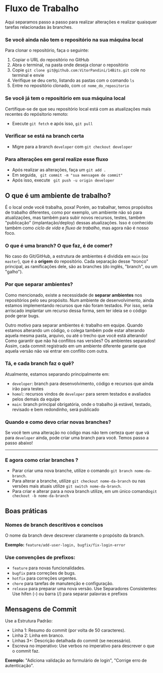 # Fluxo de Trabalho

Aqui separamos passo a passo para realizar alterações e realizar quaisquer tarefas relacionadas às branches.


### Se você ainda não tem o repositório na sua máquina local
Para clonar o repositório, faça o seguinte:
1. Copiar o URL do repositório no GitHub
2. Abra o terminal, na pasta onde deseja clonar o repositório
3. Copie `git clone git@github.com:VitorPandini/14Bits.git` cole no terminal e envie
4. Verifique se deu certo, listando as pastas com o comando `ls`
5. Entre no repositório clonado, com `cd nome_do_repositorio`

### Se você já tem o repositório em sua máquina local
Certifique-se de que seu repositório local está com as atualizações mais recentes do repósitorio remoto:
- Execute `git fetch` e após isso, `git pull`

### Verificar se está na branch certa
- Migre para a branch `developer` com `git checkout developer`

### Para alterações em geral realize esse fluxo
- Após realizar as alterações, faça um `git add .`
- Em seguida, ` git commit -m "sua mensagem de commit"`
- Após isso, execute ` git push -u origin developer`


## O que é um ambiente de trabalho?
É o local onde você trabalha, poxa! Porém, ao trabalhar, temos propósitos de trabalho diferentes, como por exemplo, um ambiente não só para atualizações, mas também para subir novos recursos, testes, também "publicação" (implantação/deploy) dessas atualizações. Isso é conhecido também como _ciclo de vida_ e _fluxo de trabalho_, mas agora não é nosso foco.

### O que é uma branch? O que faz, é de comer?
No caso do Git/GitHub, a estrutura de ambientes é dividida em `main` (ou `master`), que é a **origem** do repositório. Cada separação desse "tronco" principal, as ramificações dele, são as branches (do inglês, "branch", ou um "galho").

### Por que separar ambientes?
Como mencionado, existe a necessidade de __separar ambientes__ nos repositórios pelo seu propósito. Num ambiente de desenvolvimento, ainda estamos implementando recursos que não foram testados. Por isso, seria arriscado implantar um recurso dessa forma, sem ter ideia se o código pode gerar bugs.

Outro motivo para separar ambientes é: trabalho em equipe. Quando estamos alterando um código, o colega também pode estar alterando aquela mesma pasta, arquivo, ou até o trecho que você está alterando! Como garantir que não há conflitos nas versões? Os ambientes separados! Assim, cada commit registrado em um ambiente diferente garante que aquela versão não vai entrar em conflito com outra.

### Tá, e cada branch faz o quê?
Atualmente, estamos separando principalmente em:
- `developer`: branch para desenvolvimento, código e recursos que ainda irão para testes 
- `homol`: recursos vindos de `developer` para serem testados e avaliados pelos demais da equipe
- `main`: branch principal obrigatória, onde o trabalho já estável, testado, revisado e bem redondinho, será publicado 

### Quando e como devo criar novas branches?
Se você tem uma alteração no código mas não tem certeza quer que vá para `developer` ainda, pode criar uma branch para você. Temos passo a passo abaixo!

--------------------------
### E agora como criar branches ?
- Parar criar uma nova branche, utilize o comando `git branch nome-da-branch`.
- Para alterar a branche, utilize `git checkout nome-da-branch` ou nas versões mais atuais utilize `git switch nome-da-branch`.
- Para criar e alterar para a nova branch utilize, em um único comando`git checkout -b nome-da-branch`

  
## Boas práticas
### Nomes de branch descritivos e concisos
O nome da branch deve descrever claramente o propósito da branch.

**Exemplo:** `feature/add-user-login, bugfix/fix-login-error`

### Use convenções de prefixos:

- `feature` para novas funcionalidades.
- `bugfix` para correções de bugs.
- `hotfix` para correções urgentes.
- `chore` para tarefas de manutenção e configuração.
- `release` para preparar uma nova versão.
Use Separadores Consistentes: Use hífen (-) ou barra (/) para separar palavras e prefixos

## Mensagens de Commit
Use a Estrutura Padrão:
- Linha 1: Resumo do commit (por volta de 50 caracteres).
- Linha 2: Linha em branco.
- Linhas 3+: Descrição detalhada do commit (se necessário).
- Escreva no imperativo: Use verbos no imperativo para descrever o que o commit faz.

**Exemplo:** "Adiciona validação ao formulário de login", "Corrige erro de autenticação".